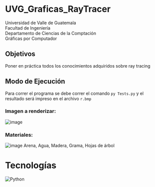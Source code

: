 # UVG_Graficas_RayTracer
Universidad de Valle de Guatemala <br>
Facultad de Ingeniería <br>
Departamento de Ciencias de la Comptación <br>
Gráficas por Computador

## Objetivos
Poner en práctica todos los conocimientos adquiridos sobre ray tracing

## Modo de Ejecución
Para correr el programa se debe correr el comando ```py Tests.py``` y el resultado será impreso en el archivo ```r.bmp```

### Imagen a renderizar: 
![image](https://user-images.githubusercontent.com/60373842/204117082-a39afe31-4d55-475e-9331-387628654fc9.png)

### Materiales:
![image](https://user-images.githubusercontent.com/60373842/204117093-38e283da-2761-446b-8ea8-44885e2dfdfc.png)
Arena, Agua, Madera, Grama, Hojas de árbol

# Tecnologías
![Python](https://img.shields.io/badge/python-3670A0?style=for-the-badge&logo=python&logoColor=ffdd54)
